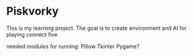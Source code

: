 # Piskvorky
This is my learning project. The goal is to create environment and AI for playing connect five.

needed modules for running:
Pillow
Tkinter
Pygame?
